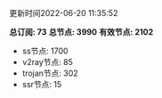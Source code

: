 更新时间2022-06-20 11:35:52

**总订阅: 73**
**总节点: 3990**
**有效节点: 2102**
- ss节点: 1700
- v2ray节点: 85
- trojan节点: 302
- ssr节点: 15
